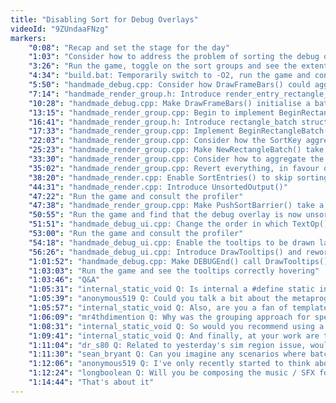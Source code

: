 ```yaml
---
title: "Disabling Sort for Debug Overlays"
videoId: "9ZUndaaFNzg"
markers:
    "0:08": "Recap and set the stage for the day"
    "1:03": "Consider how to address the problem of sorting the debug overlay"
    "3:26": "Run the game, toggle on the sort groups and see the extent of the sorting in the debug overlay"
    "4:34": "build.bat: Temporarily switch to -O2, run the game and consult the profiler"
    "5:50": "handmade_debug.cpp: Consider how DrawFrameBars() could aggregate the rectangles"
    "7:14": "handmade_render_group.h: Introduce render_entry_rectangle_batch and render_entry_bitmap_batch structs"
    "10:28": "handmade_debug.cpp: Make DrawFrameBars() initialise a batch to pass to PushRect()"
    "13:15": "handmade_render_group.cpp: Begin to implement BeginRectangleBatch() and EndBatch()"
    "16:41": "handmade_render_group.h: Introduce rectangle_batch struct"
    "17:33": "handmade_render_group.cpp: Implement BeginRectangleBatch() as NewRectangleBatch() and leave out EndBatch() for now"
    "22:03": "handmade_render_group.cpp: Consider how the SortKey aggregation works"
    "25:23": "handmade_render_group.cpp: Make NewRectangleBatch() take SortZ and introduce a version of PushRect() that takes a rectangle_batch"
    "33:30": "handmade_render_group.cpp: Consider how to aggregate the bounds"
    "35:02": "handmade_render_group.cpp: Revert everything, in favour of turning off the sorting for the debug overlay"
    "38:20": "handmade_render.cpp: Enable SortEntries() to skip sorting and simplify BuildSpriteGraph()"
    "44:31": "handmade_render.cpp: Introduce UnsortedOutput()"
    "47:22": "Run the game and consult the profiler"
    "47:38": "handmade_render_group.cpp: Make PushSortBarrier() take a TurnOffSorting boolean and DEBUGEnd() set that value"
    "50:55": "Run the game and find that the debug overlay is now unsorted"
    "51:51": "handmade_debug_ui.cpp: Change the order in which TextOp() and BasicTextElement() draw"
    "53:00": "Run the game and consult the profiler"
    "54:18": "handmade_debug_ui.cpp: Enable the tooltips to be drawn last"
    "56:26": "handmade_debug_ui.cpp: Introduce DrawTooltips() and rework AddTooltip()"
    "1:01:52": "handmade_debug.cpp: Make DEBUGEnd() call DrawTooltips()"
    "1:03:03": "Run the game and see the tooltips correctly hovering"
    "1:03:46": "Q&A"
    "1:05:31": "internal_static_void Q: Is internal a #define static internal"
    "1:05:39": "anonymous519 Q: Could you talk a bit about the metaprogramming stuff you use at work? I'm kind of annoyed at the limitations of C/C++ and it looks like the JAI compiler won't be released anytime soon. Do you actually parse the code and construct an AST, or is it simpler than that?"
    "1:05:57": "internal_static_void Q: Also, are you a fan of templates or do you use void * instead"
    "1:06:09": "mr4thdimention Q: Why was the grouping approach for speeding up the debug sorting the first one you tried? Would it have been better in some way?"
    "1:08:31": "internal_static_void Q: So would you recommend using a .bat file or bash script over a cmake file, for instance"
    "1:09:41": "internal_static_void Q: And finally, at your work are there any people that program in OOP, or are they shunned and thrown out?"
    "1:11:04": "dr_s80 Q: Related to yesterday's sim region issue, would it be feasible to merge overlapping regions, and then make a pass to slice it back up into non-overlapping regions?"
    "1:11:30": "sean_bryant Q: Can you imagine any scenarios where batched rendering might be useful in Handmade Hero?"
    "1:12:06": "anonymous519 Q: I've only recently started to think about metaprogramming. Not expecting you to go in-depth, but could you briefly list some of the features you've implemented?"
    "1:12:24": "longboolean Q: Will you be composing the music / SFX for Handmade Hero (if any) or do you have someone else doing that?"
    "1:14:44": "That's about it"
---
```

